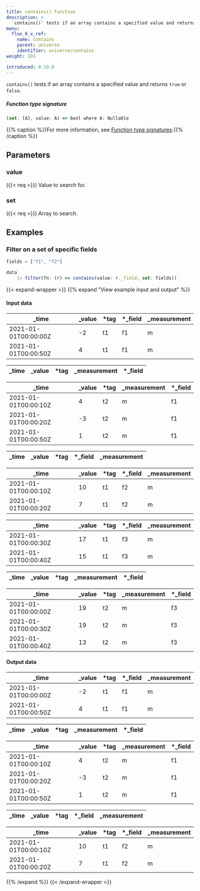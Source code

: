 ```yaml
---
title: contains() function
description: >
  `contains()` tests if an array contains a specified value and returns `true` or `false`.
menu:
  flux_0_x_ref:
    name: contains
    parent: universe
    identifier: universe/contains
weight: 101

introduced: 0.19.0
---
```


<!------------------------------------------------------------------------------

IMPORTANT: This page was generated from comments in the Flux source code. Any
edits made directly to this page will be overwritten the next time the
documentation is generated. 

To make updates to this documentation, update the function comments above the
function definition in the Flux source code:

https://github.com/influxdata/flux/blob/master/stdlib/universe/universe.flux#L3565-L3565

Contributing to Flux: https://github.com/influxdata/flux#contributing
Fluxdoc syntax: https://github.com/influxdata/flux/blob/master/docs/fluxdoc.md

------------------------------------------------------------------------------->

`contains()` tests if an array contains a specified value and returns `true` or `false`.



##### Function type signature

```js
(set: [A], value: A) => bool where A: Nullable
```

{{% caption %}}For more information, see [Function type signatures](/flux/v0.x/function-type-signatures/).{{% /caption %}}

## Parameters

### value
({{< req >}})
Value to search for.



### set
({{< req >}})
Array to search.




## Examples

### Filter on a set of specific fields

```js
fields = ["f1", "f2"]

data
    |> filter(fn: (r) => contains(value: r._field, set: fields))

```

{{< expand-wrapper >}}
{{% expand "View example input and output" %}}

#### Input data

| _time                | _value  | *tag | *_field | _measurement  |
| -------------------- | ------- | ---- | ------- | ------------- |
| 2021-01-01T00:00:00Z | -2      | t1   | f1      | m             |
| 2021-01-01T00:00:50Z | 4       | t1   | f1      | m             |

| _time  | _value  | *tag | _measurement  | *_field |
| ------ | ------- | ---- | ------------- | ------- |

| _time                | _value  | *tag | _measurement  | *_field |
| -------------------- | ------- | ---- | ------------- | ------- |
| 2021-01-01T00:00:10Z | 4       | t2   | m             | f1      |
| 2021-01-01T00:00:20Z | -3      | t2   | m             | f1      |
| 2021-01-01T00:00:50Z | 1       | t2   | m             | f1      |

| _time  | _value  | *tag | *_field | _measurement  |
| ------ | ------- | ---- | ------- | ------------- |

| _time                | _value  | *tag | *_field | _measurement  |
| -------------------- | ------- | ---- | ------- | ------------- |
| 2021-01-01T00:00:10Z | 10      | t1   | f2      | m             |
| 2021-01-01T00:00:20Z | 7       | t1   | f2      | m             |

| _time                | _value  | *tag | *_field | _measurement  |
| -------------------- | ------- | ---- | ------- | ------------- |
| 2021-01-01T00:00:30Z | 17      | t1   | f3      | m             |
| 2021-01-01T00:00:40Z | 15      | t1   | f3      | m             |

| _time  | _value  | *tag | _measurement  | *_field |
| ------ | ------- | ---- | ------------- | ------- |

| _time                | _value  | *tag | _measurement  | *_field |
| -------------------- | ------- | ---- | ------------- | ------- |
| 2021-01-01T00:00:00Z | 19      | t2   | m             | f3      |
| 2021-01-01T00:00:30Z | 19      | t2   | m             | f3      |
| 2021-01-01T00:00:40Z | 13      | t2   | m             | f3      |


#### Output data

| _time                | _value  | *tag | *_field | _measurement  |
| -------------------- | ------- | ---- | ------- | ------------- |
| 2021-01-01T00:00:00Z | -2      | t1   | f1      | m             |
| 2021-01-01T00:00:50Z | 4       | t1   | f1      | m             |

| _time  | _value  | *tag | _measurement  | *_field |
| ------ | ------- | ---- | ------------- | ------- |

| _time                | _value  | *tag | _measurement  | *_field |
| -------------------- | ------- | ---- | ------------- | ------- |
| 2021-01-01T00:00:10Z | 4       | t2   | m             | f1      |
| 2021-01-01T00:00:20Z | -3      | t2   | m             | f1      |
| 2021-01-01T00:00:50Z | 1       | t2   | m             | f1      |

| _time  | _value  | *tag | *_field | _measurement  |
| ------ | ------- | ---- | ------- | ------------- |

| _time                | _value  | *tag | *_field | _measurement  |
| -------------------- | ------- | ---- | ------- | ------------- |
| 2021-01-01T00:00:10Z | 10      | t1   | f2      | m             |
| 2021-01-01T00:00:20Z | 7       | t1   | f2      | m             |

{{% /expand %}}
{{< /expand-wrapper >}}
